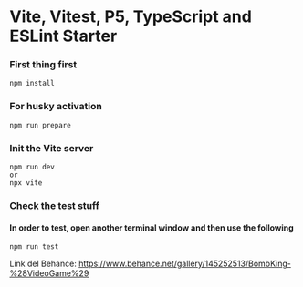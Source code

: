 # Vite, Vitest, P5, TypeScript and ESLint Starter

### First thing first
```
npm install
```

### For husky activation
```
npm run prepare
```

### Init the Vite server
```
npm run dev
or
npx vite
```

### Check the test stuff
#### In order to test, open another terminal window and then use the following
```
npm run test
```

Link del Behance: https://www.behance.net/gallery/145252513/BombKing-%28VideoGame%29
